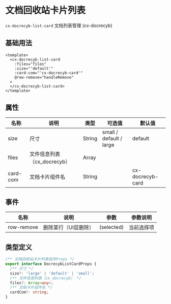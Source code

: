 # 文档回收站卡片列表

`cx-docrecyb-list-card` 文档列表管理 (cx-docrecyb)

## 基础用法

```vue
<template>
  <cx-docrecyb-list-card
    :files="files"
    :size="'default'"
    :card-com="'cx-docrecyb-card'"
    @row-remove="handleRemove"
  >
  </cx-docrecyb-list-card>
</template>
```

## 属性

| 名称 | 说明 | 类型 | 可选值 | 默认值 |
| --- | ---- | ---- | ----- | ----- |
| size | 尺寸 | String | small / default / large | default |
| files | 文件信息列表（cx_docrecyb） | Array | | |
| card-com | 文档卡片组件名 | String | | cx-docrecyb-card |

## 事件

| 名称 | 说明 | 参数 | 参数说明 |
| ---- | --- | ---- | ----- |
| row-remove | 删除某行（UI层删除） | (selected) | 当前选择项 |

## 类型定义

```ts
/** 文档回收站卡片列表组件Props */
export interface DocrecybListCardProps {
  /** 尺寸 */
  size?: 'large' | 'default' | 'small';
  /** 文件信息列表（cx_docrecyb） */
  files?: Array<any>;
  /** 文档卡片组件名 */
  cardCom?: string;
} 
